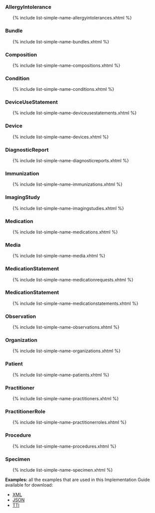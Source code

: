 ### AllergyIntolerance

<ul>{% include list-simple-name-allergyintolerances.xhtml %}</ul>

### Bundle

<ul>{% include list-simple-name-bundles.xhtml %}</ul>


### Composition

<ul>{% include list-simple-name-compositions.xhtml %}</ul>

### Condition

<ul>{% include list-simple-name-conditions.xhtml %}</ul>


### DeviceUseStatement

<ul>{% include list-simple-name-deviceusestatements.xhtml %}</ul>

### Device

<ul>{% include list-simple-name-devices.xhtml %}</ul>

### DiagnosticReport

<ul>{% include list-simple-name-diagnosticreports.xhtml %}</ul>

### Immunization

<ul>{% include list-simple-name-immunizations.xhtml %}</ul>


### ImagingStudy

<ul>{% include list-simple-name-imagingstudies.xhtml %}</ul>


### Medication

<ul>{% include list-simple-name-medications.xhtml %}</ul>

### Media

<ul>{% include list-simple-name-media.xhtml %}</ul>

### MedicationStatement

<ul>{% include list-simple-name-medicationrequests.xhtml %}</ul>

### MedicationStatement

<ul>{% include list-simple-name-medicationstatements.xhtml %}</ul>

### Observation

<ul>{% include list-simple-name-observations.xhtml %}</ul>

### Organization

<ul>{% include list-simple-name-organizations.xhtml %}</ul>

### Patient

<ul>{% include list-simple-name-patients.xhtml %}</ul>

### Practitioner

<ul>{% include list-simple-name-practitioners.xhtml %}</ul>

### PractitionerRole

<ul>{% include list-simple-name-practitionerroles.xhtml %}</ul>

### Procedure

<ul>{% include list-simple-name-procedures.xhtml %}</ul>

### Specimen

<ul>{% include list-simple-name-specimen.xhtml %}</ul>

**Examples:** all the examples that are used in this Implementation Guide available for download:

- [XML](examples.xml.zip)
- [JSON](examples.json.zip)
- [TTl](examples.ttl.zip)
